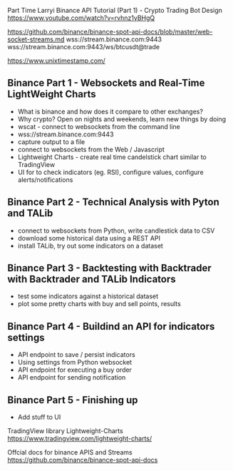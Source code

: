 Part Time Larryi
Binance API Tutorial (Part 1) - Crypto Trading Bot Design
https://www.youtube.com/watch?v=rvhnz1yBHgQ

https://github.com/binance/binance-spot-api-docs/blob/master/web-socket-streams.md
wss://stream.binance.com:9443
wss://stream.binance.com:9443/ws/btcusdt@trade

https://www.unixtimestamp.com/


## Binance Part 1 - Websockets and Real-Time LightWeight Charts

* What is binance and how does it compare to other exchanges?
* Why crypto? Open on nights and weekends, learn new things by doing
* wscat - connect to websockets from the command line 
* wss://stream.binance.com:9443
* capture output to a file
* connect to websockets from the Web / Javascript 
* Lightweight Charts - create real time candelstick chart similar to TradingView
* UI for to check indicators (eg. RSI), configure values, configure alerts/notifications

## Binance Part 2 - Technical Analysis with Pyton and TALib

* connect to websockets from Python, write candlestick data to CSV
* download some historical data using a REST API
* install TALib, try out some indicators on a dataset

## Binance Part 3 - Backtesting with Backtrader with Backtrader and TALib Indicators

* test some indicators against a historical dataset
* plot some pretty charts with buy and sell points, results

## Binance Part 4 - Buildind an API for indicators settings

* API endpoint to save / persist indicators
* Using settings from Python websocket
* API endpoint for executing a buy order 
* API endpoint for sending notification 

## Binance Part 5 - Finishing up

* Add stuff to UI


TradingView library Lightweight-Charts
https://www.tradingview.com/lightweight-charts/

Offcial docs for binance APIS and Streams
https://github.com/binance/binance-spot-api-docs 
